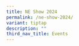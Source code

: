 ```yaml
---
title: NE Show 2024
permalink: /ne-show-2024/
variant: tiptap
description: ""
third_nav_title: Events
---
```

